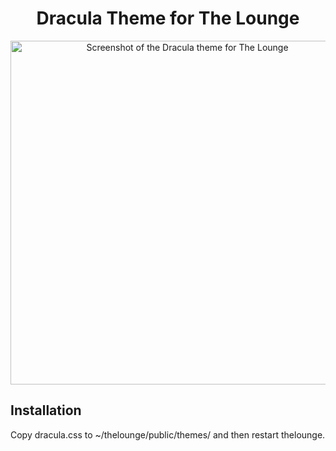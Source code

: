 <h1 align="center">
	Dracula Theme for The Lounge
</h1>

<p align="center">
	<img src="https://i.imgur.com/rBadsRb.png" alt="Screenshot of the Dracula theme for The Lounge" width="550">
</p>

## Installation

Copy dracula.css to ~/thelounge/public/themes/ and then restart thelounge.
